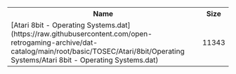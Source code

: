<table>
<tr><th>Name</th><th>Size</th></tr>
<tr><td>[Atari 8bit - Operating Systems.dat](https://raw.githubusercontent.com/open-retrogaming-archive/dat-catalog/main/root/basic/TOSEC/Atari/8bit/Operating Systems/Atari 8bit - Operating Systems.dat)</td><td>11343</td></tr>
</table>
